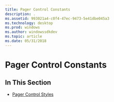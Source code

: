 ```yaml
---
title: Pager Control Constants
description: .
ms.assetid: 993021a4-c0f4-47ec-9473-5e41dbe045a3
ms.technology: desktop
ms.prod: windows
ms.author: windowssdkdev
ms.topic: article
ms.date: 05/31/2018
---
```


# Pager Control Constants

## In This Section

-   [Pager Control Styles](pager-control-styles.md)

 

 




